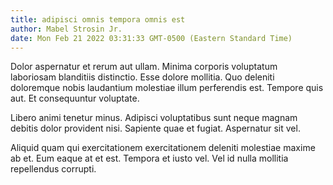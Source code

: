 ```yaml
---
title: adipisci omnis tempora omnis est
author: Mabel Strosin Jr.
date: Mon Feb 21 2022 03:31:33 GMT-0500 (Eastern Standard Time)
---
```

Dolor aspernatur et rerum aut ullam. Minima corporis voluptatum laboriosam blanditiis distinctio. Esse dolore mollitia. Quo deleniti doloremque nobis laudantium molestiae illum perferendis est. Tempore quis aut. Et consequuntur voluptate.

 Libero animi tenetur minus. Adipisci voluptatibus sunt neque magnam debitis dolor provident nisi. Sapiente quae et fugiat. Aspernatur sit vel.

 Aliquid quam qui exercitationem exercitationem deleniti molestiae maxime ab et. Eum eaque at et est. Tempora et iusto vel. Vel id nulla mollitia repellendus corrupti.